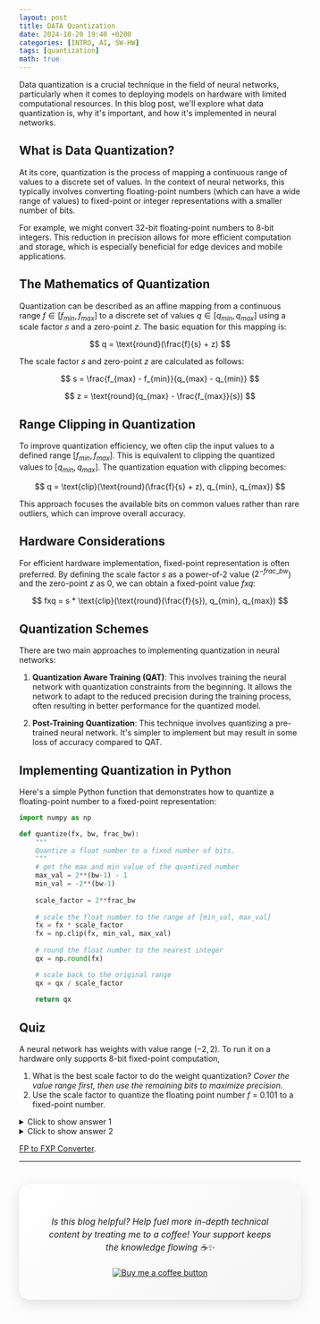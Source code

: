 ```yaml
---
layout: post
title: DATA Quantization
date: 2024-10-20 19:40 +0200
categories: [INTRO, AI, SW-HW]
tags: [quantization]
math: true
---
```


Data quantization is a crucial technique in the field of neural networks, particularly when it comes to deploying models on hardware with limited computational resources. In this blog post, we'll explore what data quantization is, why it's important, and how it's implemented in neural networks.

## What is Data Quantization?

At its core, quantization is the process of mapping a continuous range of values to a discrete set of values. In the context of neural networks, this typically involves converting floating-point numbers (which can have a wide range of values) to fixed-point or integer representations with a smaller number of bits.

For example, we might convert 32-bit floating-point numbers to 8-bit integers. This reduction in precision allows for more efficient computation and storage, which is especially beneficial for edge devices and mobile applications.

## The Mathematics of Quantization

Quantization can be described as an affine mapping from a continuous range $f \in [f_{min}, f_{max}]$ to a discrete set of values $q \in [q_{min}, q_{max}]$ using a scale factor $s$ and a zero-point $z$. The basic equation for this mapping is:

$$
q = \text{round}(\frac{f}{s} + z)
$$

The scale factor $s$ and zero-point $z$ are calculated as follows:

$$
s = \frac{f_{max} - f_{min}}{q_{max} - q_{min}}
$$

$$
z = \text{round}(q_{max} - \frac{f_{max}}{s})
$$

## Range Clipping in Quantization

To improve quantization efficiency, we often clip the input values to a defined range $[f_{min}, f_{max}]$. This is equivalent to clipping the quantized values to $[q_{min}, q_{max}]$. The quantization equation with clipping becomes:

$$
q = \text{clip}(\text{round}(\frac{f}{s} + z), q_{min}, q_{max})
$$

This approach focuses the available bits on common values rather than rare outliers, which can improve overall accuracy.

## Hardware Considerations

For efficient hardware implementation, fixed-point representation is often preferred. By defining the scale factor $s$ as a power-of-2 value ($2^{-frac\_bw}$) and the zero-point $z$ as 0, we can obtain a fixed-point value $fxq$:

$$
fxq = s * \text{clip}(\text{round}(\frac{f}{s}), q_{min}, q_{max})
$$

## Quantization Schemes

There are two main approaches to implementing quantization in neural networks:

1. **Quantization Aware Training (QAT)**: This involves training the neural network with quantization constraints from the beginning. It allows the network to adapt to the reduced precision during the training process, often resulting in better performance for the quantized model.

2. **Post-Training Quantization**: This technique involves quantizing a pre-trained neural network. It's simpler to implement but may result in some loss of accuracy compared to QAT.

## Implementing Quantization in Python

Here's a simple Python function that demonstrates how to quantize a floating-point number to a fixed-point representation:

```python
import numpy as np

def quantize(fx, bw, frac_bw):
    """
    Quantize a float number to a fixed number of bits.
    """
    # get the max and min value of the quantized number
    max_val = 2**(bw-1) - 1
    min_val = -2**(bw-1)
    
    scale_factor = 2**frac_bw
    
    # scale the float number to the range of [min_val, max_val]
    fx = fx * scale_factor
    fx = np.clip(fx, min_val, max_val)
        
    # round the float number to the nearest integer
    qx = np.round(fx)

    # scale back to the original range
    qx = qx / scale_factor
    
    return qx

```

## Quiz
A neural network has weights with value range $(-2, 2)$. To run it on a hardware only supports 8-bit fixed-point computation,
1. What is the best scale factor to do the weight quantization? *Cover the value range first, then use the remaining bits to maximize precision.*
2. Use the scale factor to quantize the floating point number $f$ = 0.101 to a fixed-point number.

<details>
<summary>Click to show answer 1</summary>

1. To cover the range of $(-2, 2)$, we need 2 bits for the integer part (including 1 sign bit), leaving 6 bits for the fractional part. Thus, the scale factor $s$ is $2^{-6} = 1/64$. 
</details>

<details>
<summary>Click to show answer 2</summary>

2. Quantizing $f = 0.101$: 
$$
\begin{align*}
fxq &= 1/64 * clip(round(0.101 * 64), -2^{7}, 2^{7}-1) \\
&= 1/64 * clip(round(6.464), -128, 127) \\
&= 1/64 * 6 \\
&= 0.09375
\end{align*}
$$
</details>

[FP to FXP Converter](https://venerable-biscuit-cefbbb.netlify.app/).

----
<div align="center" style="background: linear-gradient(135deg, #ffffff, #f5f5f5); padding: 40px; border-radius: 20px; box-shadow: 0 8px 24px rgba(0,0,0,0.12); margin: 40px 0; backdrop-filter: blur(10px); -webkit-backdrop-filter: blur(10px);">
    <p style="font-family: -apple-system, BlinkMacSystemFont, 'SF Pro Text', sans-serif; font-size: 1.1em; color: #1d1d1f; line-height: 1.5; margin-bottom: 25px; font-weight: 400;">
        <i>Is this blog helpful? Help fuel more in-depth technical content by treating me to a coffee! Your support keeps the knowledge flowing ☕✨</i>
    </p>
    <a href="https://www.buymeacoffee.com/angli"><img src="https://img.buymeacoffee.com/button-api/?text=Buy me a coffee&emoji=&slug=angli&button_colour=FFDD00&font_colour=000000&font_family=Lato&outline_colour=000000&coffee_colour=ffffff" alt="Buy me a coffee button"></a>
</div>
